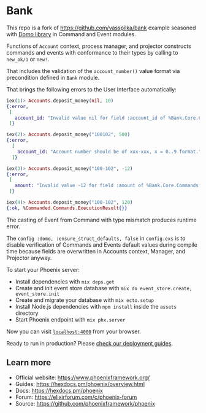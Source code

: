 # Bank

This repo is a fork of https://github.com/vasspilka/bank example seasoned with [Domo library](https://hex.pm/packages/domo)
in Command and Event modules.

Functions of `Account` context, process manager, and projector constructs 
commands and events with conformance to their types by calling to `new_ok/1` or `new!`.

That includes the validation of the `account_number()` value format 
via precondition defined in `Bank` module.

That brings the following errors to the User Interface automatically:

```elixir
iex(1)> Accounts.deposit_money(nil, 10)        
{:error,
 [
   account_id: "Invalid value nil for field :account_id of %Bank.Core.Commands.DepositMoney{}. Expected the value matching the <<_::_*8>> type."
 ]}

iex(2)> Accounts.deposit_money("100102", 500)        
{:error, 
  [
    account_id: "Account number should be of xxx-xxx, x = 0..9 format."
  ]}

iex(3)> Accounts.deposit_money("100-102", -12)
{:error,
 [
   amount: "Invalid value -12 for field :amount of %Bank.Core.Commands.DepositMoney{}. Expected the value matching the non_neg_integer() type."
 ]}

iex(4)> Accounts.deposit_money("100-102", 120)
{:ok, %Commanded.Commands.ExecutionResult{}} 
```

The casting of Event from Command with type mismatch produces runtime error.

The `config :domo, :ensure_struct_defaults, false` in `config.exs` is to disable 
verification of Commands and Events default values during compile time 
because fields are overwritten in Accounts context, Manager, and Projector anyway.

To start your Phoenix server:

  * Install dependencies with `mix deps.get`
  * Create and init event store database with `mix do event_store.create, event_store.init`
  * Create and migrate your database with `mix ecto.setup`
  * Install Node.js dependencies with `npm install` inside the `assets` directory
  * Start Phoenix endpoint with `mix phx.server`

Now you can visit [`localhost:4000`](http://localhost:4000) from your browser.

Ready to run in production? Please [check our deployment guides](https://hexdocs.pm/phoenix/deployment.html).

## Learn more

  * Official website: https://www.phoenixframework.org/
  * Guides: https://hexdocs.pm/phoenix/overview.html
  * Docs: https://hexdocs.pm/phoenix
  * Forum: https://elixirforum.com/c/phoenix-forum
  * Source: https://github.com/phoenixframework/phoenix
